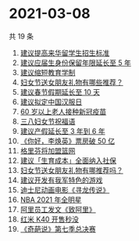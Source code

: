 # 2021-03-08

共 19 条

<!-- BEGIN ZHIHUSEARCH -->
<!-- 最后更新时间 Mon Mar 08 2021 19:14:54 GMT+0800 (China Standard Time) -->
1. [建议提高来华留学生招生标准](https://www.zhihu.com/search?q=留学生)
1. [建议应届生身份保留年限延长至 5 年](https://www.zhihu.com/search?q=应届生)
1. [建议缩短教育学制](https://www.zhihu.com/search?q=教育学制)
1. [妇女节送女朋友礼物有哪些推荐？](https://www.zhihu.com/search?q=妇女节)
1. [建议春节假期延长至 10 天](https://www.zhihu.com/search?q=春节假期)
1. [建议拟定中国汉服日](https://www.zhihu.com/search?q=汉服)
1. [60 岁以上老人接种新冠疫苗](https://www.zhihu.com/search?q=新冠疫苗)
1. [三八妇女节祝福语](https://www.zhihu.com/search?q=妇女节)
1. [建议产假延长至 3 年到 6 年](https://www.zhihu.com/search?q=产假)
1. [《你好，李焕英》票房破 50 亿](https://www.zhihu.com/search?q=李焕英)
1. [格里芬将加盟篮网](https://www.zhihu.com/search?q=格里芬)
1. [建议「生育成本」全面纳入社保](https://www.zhihu.com/search?q=生育成本)
1. [妇女节送女朋友礼物有哪推荐吗？](https://www.zhihu.com/search?q=妇女节)
1. [建议开发有我军特色的游戏](https://www.zhihu.com/search?q=我军特色游戏)
1. [迪士尼动画电影《寻龙传说》](https://www.zhihu.com/search?q=寻龙传说)
1. [NBA 2021 年全明星](https://www.zhihu.com/search?q=nba全明星)
1. [阿里员工发文《致阿里》](https://www.zhihu.com/search?q=致阿里)
1. [红米 K40 开售秒没](https://www.zhihu.com/search?q=红米)
1. [《奇葩说》第七季总决赛](https://www.zhihu.com/search?q=奇葩说)
<!-- END ZHIHUSEARCH -->
